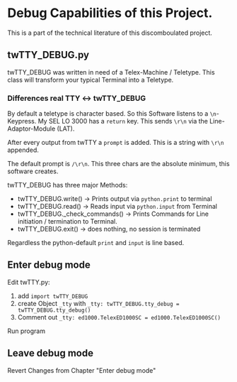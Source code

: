 # Debug Capabilities of this Project.

This is a part of the technical literature of this discomboulated project.

## twTTY_DEBUG.py

twTTY_DEBUG was written in need of a Telex-Machine / Teletype.
This class will transform your typical Terminal into a Teletype.

### Differences real TTY <-> twTTY_DEBUG

By default a teletype is character based.
So this Software listens to a `\n`-Keypress. My SEL LO 3000 has a `return` key.
This sends `\r\n` via the Line-Adaptor-Module (LAT).

After every output from twTTY a `prompt` is added.
This is a string with `\r\n` appended.

The default prompt is `/\r\n`. This three chars are the absolute minimum, this software creates.

twTTY_DEBUG has three major Methods:

- twTTY_DEBUG.write() -> Prints output via `python.print` to terminal
- twTTY_DEBUG.read() -> Reads input via `python.input` from Terminal
- twTTY_DEBUG._check_commands() -> Prints Commands for Line initiation / termination to Terminal.
- twTTY_DEBUG.exit() -> does nothing, no session is terminated


Regardless the python-default `print` and `input` is line based.

## Enter debug mode

Edit twTTY.py:

1. add `import twTTY_DEBUG`
2. create Object `_tty` with `_tty: twTTY_DEBUG.tty_debug = twTTY_DEBUG.tty_debug()`
3. Comment out `_tty: ed1000.TelexED1000SC = ed1000.TelexED1000SC()`

Run program


## Leave debug mode

Revert Changes from Chapter "Enter debug mode"